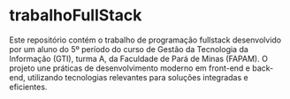 # trabalhoFullStack
Este repositório contém o trabalho de programação fullstack desenvolvido por um aluno do 5º período do curso de Gestão da Tecnologia da Informação (GTI), turma A, da Faculdade de Pará de Minas (FAPAM). O projeto une práticas de desenvolvimento moderno em front-end e back-end, utilizando tecnologias relevantes para soluções integradas e eficientes.
